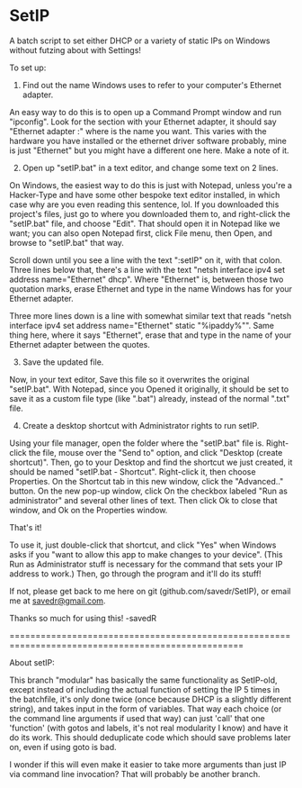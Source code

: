 # SetIP
A batch script to set either DHCP or a variety of static IPs on Windows without futzing about with Settings!

To set up:

1. Find out the name Windows uses to refer to your computer's Ethernet adapter. 

An easy way to do this is to open up a Command Prompt window and run "ipconfig". Look for the section with
your Ethernet adapter, it should say "Ethernet adapter <name>:" where <name> is the name you want. This 
varies with the hardware you have installed or the ethernet driver software probably, mine is just 
"Ethernet" but you might have a different one here. Make a note of it.

2. Open up "setIP.bat" in a text editor, and change some text on 2 lines.

On Windows, the easiest way to do this is just with Notepad, unless you're a Hacker-Type and have some other 
bespoke text editor installed, in which case why are you even reading this sentence, lol. If you downloaded 
this project's files, just go to where you downloaded them to, and right-click the "setIP.bat" file, and 
choose "Edit". That should open it in Notepad like we want; you can also open Notepad first, click File 
menu, then Open, and browse to "setIP.bat" that way.

Scroll down until you see a line with the text ":setIP" on it, with that colon. Three lines below that, 
there's a line with the text "netsh interface ipv4 set address name="Ethernet" dhcp". Where "Ethernet" is, 
between those two quotation marks, erase Ethernet and type in the name Windows has for your Ethernet 
adapter.

Three more lines down is a line with somewhat similar text that reads "netsh interface ipv4 set address 
name="Ethernet" static "%ipaddy%"". Same thing here, where it says "Ethernet", erase that and type in the 
name of your Ethernet adapter between the quotes.

3. Save the updated file. 

Now, in your text editor, Save this file so it overwrites the original "setIP.bat". With Notepad, since 
you Opened it originally, it should be set to save it as a custom file type (like ".bat") already, instead 
of the normal ".txt" file. 

4. Create a desktop shortcut with Administrator rights to run setIP.

Using your file manager, open the folder where the "setIP.bat" file is. Right-click the file, mouse over the 
"Send to" option, and click "Desktop (create shortcut)". Then, go to your Desktop and find the shortcut 
we just created, it should be named "setIP.bat - Shortcut". Right-click it, then choose Properties. On the 
Shortcut tab in this new window, click the "Advanced.." button. On the new pop-up window, click On the 
checkbox labeled "Run as administrator" and several other lines of text. Then click Ok to close that window, 
and Ok on the Properties window. 

That's it! 

To use it, just double-click that shortcut, and click "Yes" when Windows asks if you "want to allow this 
app to make changes to your device". (This Run as Administrator stuff is necessary for the command that 
sets your IP address to work.) Then, go through the program and it'll do its stuff!

If not, please get back to me here on git (github.com/savedr/SetIP), or email me at savedr@gmail.com.

Thanks so much for using this!
-savedR


===================================================================================================

About setIP:

This branch "modular" has basically the same functionality as SetIP-old, except instead of including the actual 
function of setting the IP 5 times in the batchfile, it's only done twice (once because DHCP is a slightly 
different string), and takes input in the form of variables. That way each choice (or the command line 
arguments if used that way) can just 'call' that one 'function' (with gotos and labels, it's not real 
modularity I know) and have it do its work. This should deduplicate code which should save problems later on, 
even if using goto is bad.

I wonder if this will even make it easier to take more arguments than just IP via command line invocation?
That will probably be another branch.
